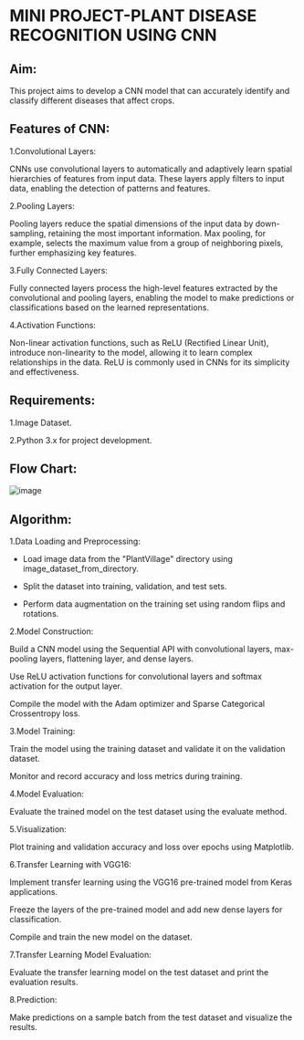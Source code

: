 # MINI PROJECT-PLANT DISEASE RECOGNITION USING CNN
## Aim:
This project aims to develop a CNN model that can accurately identify and classify different diseases that affect crops.
## Features of CNN:
1.Convolutional Layers:
  
  CNNs use convolutional layers to automatically and adaptively learn spatial hierarchies of features from input data. These layers apply filters to input data, enabling the detection of patterns and features.

2.Pooling Layers:
  
  Pooling layers reduce the spatial dimensions of the input data by down-sampling, retaining the most important information. Max pooling, for example, selects the maximum value from a group of neighboring pixels, further emphasizing key features.

3.Fully Connected Layers:
  
  Fully connected layers process the high-level features extracted by the convolutional and pooling layers, enabling the model to make predictions or classifications based on the learned representations.

4.Activation Functions:
  
  Non-linear activation functions, such as ReLU (Rectified Linear Unit), introduce non-linearity to the model, allowing it to learn complex relationships in the data. ReLU is commonly used in CNNs for its simplicity and effectiveness.
## Requirements:
1.Image Dataset.

2.Python 3.x for project development.
## Flow Chart:
![image](https://github.com/VishalGowthaman/Mini-Project-Plant-Disease-Prediction-/assets/94165380/3d7e9885-d47f-4da0-8291-c5070bd910ce)
## Algorithm:
1.Data Loading and Preprocessing:

  - Load image data from the "PlantVillage" directory using image_dataset_from_directory.

  - Split the dataset into training, validation, and test sets.

  - Perform data augmentation on the training set using random flips and rotations.

2.Model Construction:

Build a CNN model using the Sequential API with convolutional layers, max-pooling layers, flattening layer, and dense layers.

Use ReLU activation functions for convolutional layers and softmax activation for the output layer.

Compile the model with the Adam optimizer and Sparse Categorical Crossentropy loss.

3.Model Training:

Train the model using the training dataset and validate it on the validation dataset.

Monitor and record accuracy and loss metrics during training.

4.Model Evaluation:

Evaluate the trained model on the test dataset using the evaluate method.

5.Visualization:

Plot training and validation accuracy and loss over epochs using Matplotlib.

6.Transfer Learning with VGG16:

Implement transfer learning using the VGG16 pre-trained model from Keras applications.

Freeze the layers of the pre-trained model and add new dense layers for classification.

Compile and train the new model on the dataset.

7.Transfer Learning Model Evaluation:

Evaluate the transfer learning model on the test dataset and print the evaluation results.

8.Prediction:

Make predictions on a sample batch from the test dataset and visualize the results.

